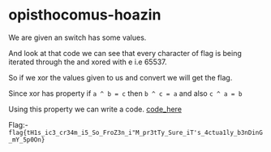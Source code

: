 # opisthocomus-hoazin

We are given an switch has some values.

And look at that code we can see that every character of flag is being iterated through the and xored with e i.e 65537.

So if we xor the values given to us and convert we will get the flag.

Since xor has property if `a ^ b = c` then `b ^ c = a` and also `c ^ a = b`

Using this property we can write a code. [code_here](Solution.py)

Flag:- ``flag{tH1s_ic3_cr34m_i5_So_FroZ3n_i"M_pr3tTy_Sure_iT's_4ctua1ly_b3nDinG_mY_5p0On}``

